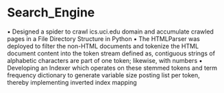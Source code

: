 # Search_Engine
▪ Designed a spider to crawl ics.uci.edu domain and accumulate crawled pages in a File Directory Structure in Python 
▪ The HTMLParser was deployed to filter the non-HTML documents and tokenize the HTML document content into the token stream defined as, contiguous strings of alphabetic characters are part of one token; likewise, with numbers 
▪ Developing an Indexer which operates on these stemmed tokens and term frequency dictionary to generate variable size posting list per token, thereby implementing inverted index mapping 
